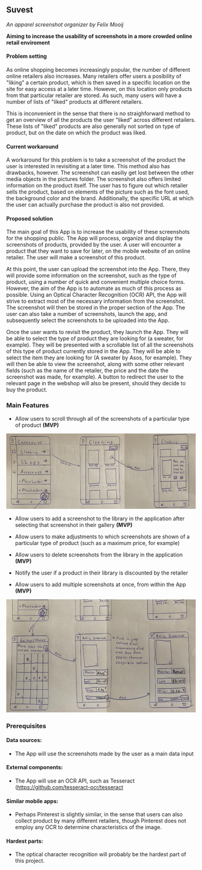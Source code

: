 ## Suvest
*An apparel screenshot organizer by Felix Mooij*

**Aiming to increase the usability of screenshots in a more crowded online retail enviroment**


#### Problem setting
As online shopping becomes increasingly popular, the number of different online retailers also increases. Many retailers offer users a posibility of "liking" a certain product, which is then saved in a specific location on the site for easy access at a later time. However, on this location only products from that particular retailer are stored. As such, many users will have a number of lists of "liked" products at different retailers. 

This is inconvenient in the sense that there is no straighforward method to get an overview of all the products the user "liked" across different retailers. These lists of "liked" products are also generally not sorted on type of product, but on the date on which the product was liked.

#### Current workaround
A workaround for this problem is to take a screenshot of the product the user is interested in revisiting at a later time. This method also has drawbacks, however. The screenshot can easiliy get lost between the other media objects in the pictures folder. The screenshot also offers limited information on the product itself. The user has to figure out which retailer sells the product, based on elements of the picture such as the font used, the background color and the brand. Additionally, the specific URL at which the user can actually purchase the product is also not provided.

#### Proposed solution
 The main goal of this App is to increase the usability of these screenshots for the shopping public. The App will process, organize and display the screenshots of products, provided by the user. A user will encounter a product that they want to save for later, on the mobile website of an online retailer. The user will make a screenshot of this product. 
 
 At this point, the user can upload the screenshot into the App. There, they will provide some information on the screenshot, such as the type of product, using a number of quick and convenient multiple choice forms. However, the aim of the App is to automate as much of this process as possible. Using an Optical Character Recognition (OCR) API, the App will strive to extract most of the necessary information from the screenshot. The screenshot will then be stored in the proper section of the App. The user can also take a number of screenshots, launch the app, and subsequently select the screenshots to be uploaded into the App.
 
 Once the user wants to revisit the product, they launch the App. They will be able to select the type of product they are looking for (a sweater, for example). They will be presented with a scrollable list of all the screenshots of this type of product currently stored in the App. They will be able to select the item they are looking for (A sweater by Asos, for example). They will then be able to view the screenshot, along with some other relevant fields (such as the name of the retailer, the price and the date the screenshot was made, for example). A button to redirect the user to the relevant page in the webshop will also be present, should they decide to buy the product.
 
### Main Features 

- Allow users to scroll through all of the screenshots of a particular type of product **(MVP)**

<img src="https://github.com/feetjeex/SuvestApp/blob/master/doc/Pic1.png" width="600" height="200" />

- Allow users to add a screenshot to the library in the application after selecting that screenshot in their gallery **(MVP)**

- Allow users to make adjustments to which screenshots are shown of a particular type of product (such as a maximum price, for example)

- Allow users to delete screenshots from the library in the application **(MVP)**

- Notify the user if a product in their library is discounted by the retailer

- Allow users to add multiple screenshots at once, from within the App **(MVP)**

<img src="https://github.com/feetjeex/SuvestApp/blob/master/doc/Pic2.png" width="700" height="300" />


### Prerequisites

#### Data sources:

- The App will use the screenshots made by the user as a main data input

#### External components:

- The App will use an OCR API, such as Tesseract (https://github.com/tesseract-ocr/tesseract

#### Similar mobile apps:

- Perhaps Pinterest is slightly similar, in the sense that users can also collect product by many different retailers, though Pinterest does not employ any OCR to determine characteristics of the image.

#### Hardest parts:

- The optical character recognition will probably be the hardest part of this project.
